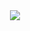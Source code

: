 <div align="center">
<a href="https://www.casadocodigo.com.br/products/livro-typescript" target="_blank">
<img src="https://m.media-amazon.com/images/I/41JHd+anIkL.jpg" alt"The book used to make this repository" />
</a>
</div>
